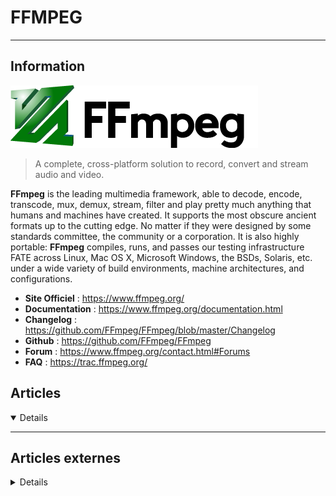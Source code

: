 # FFMPEG
---

## <i class="fa-solid fa-hashtag"></i> Information

![Logo](../../_media/apps/ffmpeg/ffmpeg-logo.png ':size=250 :no-zoom')


> <i class="fa-solid fa-quote-left"></i> A complete, cross-platform solution to record, convert and stream audio and video.

**FFmpeg** is the leading multimedia framework, able to decode, encode, transcode, mux, demux, stream, filter and play pretty much anything that humans and machines have created. It supports the most obscure ancient formats up to the cutting edge. No matter if they were designed by some standards committee, the community or a corporation. It is also highly portable: **FFmpeg** compiles, runs, and passes our testing infrastructure FATE across Linux, Mac OS X, Microsoft Windows, the BSDs, Solaris, etc. under a wide variety of build environments, machine architectures, and configurations. <i class="fa-solid fa-quote-left fa-rotate-180"></i>


- <i class="fa-solid fa-globe"></i> **Site Officiel** : https://www.ffmpeg.org/
- <i class="fa-solid fa-book"></i> **Documentation** : https://www.ffmpeg.org/documentation.html
- <i class="fa-solid fa-file-circle-question"></i> **Changelog** : https://github.com/FFmpeg/FFmpeg/blob/master/Changelog
- <i class="fa-brands fa-github"></i> **Github** : https://github.com/FFmpeg/FFmpeg
- <i class="fas fa-comments"></i> **Forum** : https://www.ffmpeg.org/contact.html#Forums
- <i class="far fa-question-circle"></i> **FAQ** : https://trac.ffmpeg.org/



## <i class="fa-regular fa-newspaper"></i> Articles

<details open>

</details>

---

## <i class="fa-solid fa-glasses"></i> Articles externes

<details>

- [Créer une planche-contact d'une vidéo sous Linux](https://www.arsouyes.org/blog/2021/2021-06-14_Miniatures_videos)
- [How to Reduce Video Size With FFmpeg](https://linuxhint.com/how-reduce-video-size-with-ffmpeg/)
- [20+ FFmpeg Commands For Beginners](https://www.ostechnix.com/20-ffmpeg-commands-beginners/)
- [How to Convert Videos using FFMPEG in Ubuntu](https://linuxhint.com/convert_videos_using_ffmpeg_ubuntu/)
- [How to Install and Use FFmpeg in CentOS 8?](https://linuxhint.com/install-use-ffmpeg-in-centos8/)
- [How to Install and Use FFmpeg on CentOS 8](https://linuxize.com/post/how-to-install-ffmpeg-on-centos-8/)
- [How to install and use FFmpeg on Debian 10](https://linuxhint.com/install-use-ffmpeg-debian-10/)
- [How to Install and Use FFmpeg on Debian 10](https://linuxize.com/post/how-to-install-ffmpeg-on-debian-10/)
- [How to Install and Use FFmpeg on Debian 9](https://linuxize.com/post/how-to-install-ffmpeg-on-debian-9/)
- [How to Install and Use FFmpeg on Ubuntu 20.04](https://linuxize.com/post/how-to-install-ffmpeg-on-ubuntu-20-04/)
- [How to Install FFmpeg in Linux](https://www.tecmint.com/install-ffmpeg-in-linux/)
- [How to Install FFmpeg on CentOS 7](https://linuxize.com/post/how-to-install-ffmpeg-on-centos-7/)
- [How to install FFmpeg on Fedora Linux 28/29 using dnf](https://www.cyberciti.biz/faq/how-to-install-ffmpeg-on-fedora-linux-using-dnf/)
- [How to install FFmpeg on Ubuntu 18.04](https://linuxize.com/post/how-to-install-ffmpeg-on-ubuntu-18-04/)
- [How To Rotate Videos Using FFMpeg From Commandline](https://ostechnix.com/how-to-rotate-videos-using-ffmpeg-from-commandline/)
- [Install and Use FFmpeg on Ubuntu 20.04](https://linuxhint.com/install_ffmpeg_ubuntu_20-04/)
- [More Cool FFmpeg Tricks](https://www.opensourceforu.com/2020/11/more-cool-ffmpeg-tricks/)

</details>

